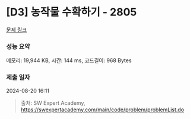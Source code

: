 # [D3] 농작물 수확하기 - 2805 

[문제 링크](https://swexpertacademy.com/main/code/problem/problemDetail.do?contestProbId=AV7GLXqKAWYDFAXB) 

### 성능 요약

메모리: 19,944 KB, 시간: 144 ms, 코드길이: 968 Bytes

### 제출 일자

2024-08-20 16:11



> 출처: SW Expert Academy, https://swexpertacademy.com/main/code/problem/problemList.do